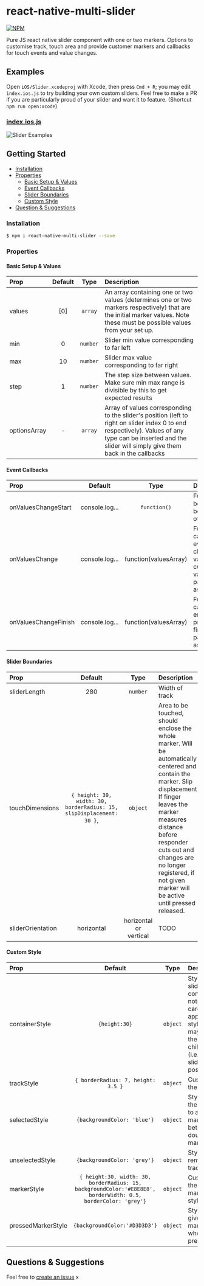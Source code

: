 # react-native-multi-slider

[![NPM](https://nodei.co/npm-dl/react-native-multi-slider.png?months=3)](https://nodei.co/npm/react-native-multi-slider/)

Pure JS react native slider component with one or two markers.
Options to customise track, touch area and provide customer markers and callbacks for touch events and value changes.


## Examples

 Open `iOS/Slider.xcodeproj` with Xcode, then press `Cmd + R`; you may edit `index.ios.js` to try building your own custom sliders. Feel free to make a PR if you are particularly proud of your slider and want it to feature. (Shortcut `npm run open:xcode`)

### [index.ios.js](https://github.com/JackDanielsAndCode/react-native-multi-slider/blob/master/index.ios.js)

![Slider Examples](https://github.com/JackDanielsAndCode/react-native-multi-slider/blob/master/examplesInAction.gif)


## Getting Started

- [Installation](#installation)
- [Properties](#properties)
  + [Basic Setup & Values](#basic-setup--values)
  + [Event Callbacks](#event-callbacks)
  + [Slider Boundaries](#slider-boundaries)
  + [Custom Style](#custom-style)
- [Question & Suggestions](#questions--suggestions)


### Installation

```bash
$ npm i react-native-multi-slider --save
```

### Properties

#### Basic Setup & Values

| Prop  | Default  | Type | Description |
| :------------ |:---------------:| :---------------:| :-----|
| values | [0] | `array` | An array containing one or two values (determines one or two markers respectively) that are the initial marker values. Note these must be possible values from your set up.|
| min | 0 | `number` | Slider min value corresponding to far left |
| max | 10 | `number` | Slider max value corresponding to far right |
| step | 1 | `number` | The step size between values. Make sure min max range is divisible by this to get expected results |
| optionsArray | - | `array` | Array of values corresponding to the slider's position  (left to right on slider index 0 to end respectively). Values of any type can be inserted and the slider will simply give them back in the callbacks |

#### Event Callbacks

| Prop  | Default  | Type | Description |
| :------------ |:---------------:| :---------------:| :-----|
| onValuesChangeStart | console.log... | `function()` | Function to be called at beginning of press |
| onValuesChange | console.log... | function(valuesArray) | Function called after every change in value, with current values passed in as an array. |
| onValuesChangeFinish | console.log... |function(valuesArray) | Function called on end of press with final values passed in as an array |

#### Slider Boundaries

| Prop  | Default  | Type | Description |
| :------------ |:---------------:| :---------------:| :-----|
| sliderLength | 280 | `number` | Width of track |
| touchDimensions | `{ height: 30, width: 30, borderRadius: 15, slipDisplacement: 30 }`, | `object` | Area to be touched, should enclose the whole marker. Will be automatically centered and contain the marker. Slip displacement If finger leaves the marker measures distance before responder cuts out and changes are no longer registered, if not given marker will be active until pressed released. |
| sliderOrientation | horizontal | horizontal or vertical | TODO |

#### Custom Style

| Prop  | Default  | Type | Description |
| :------------ |:---------------:| :---------------:| :-----|
| containerStyle | `{height:30}` | `object` | Style of sliders container, note be careful in applying styles that may affect the children's (i.e. the slider's) positioning |
| trackStyle | `{ borderRadius: 7, height: 3.5 }` | `object` | Customise the track |
| selectedStyle | `{backgroundColor: 'blue'}` | `object` | Style for the track up to a single marker or between double markers |
| unselectedStyle | `{backgroundColor: 'grey'}` | `object` | Style for remaining track |
| markerStyle | `{ height:30, width: 30, borderRadius: 15, backgroundColor:'#E8E8E8', borderWidth: 0.5, borderColor: 'grey'}` | `object` | Customise the marker's style |
| pressedMarkerStyle | `{backgroundColor:'#D3D3D3'}` | `object` | Style to be given to marker when pressed |  


## Questions & Suggestions

Feel free to  [create an issue](https://github.com/JackDanielsAndCode/react-native-multi-slider/issues/new) x
